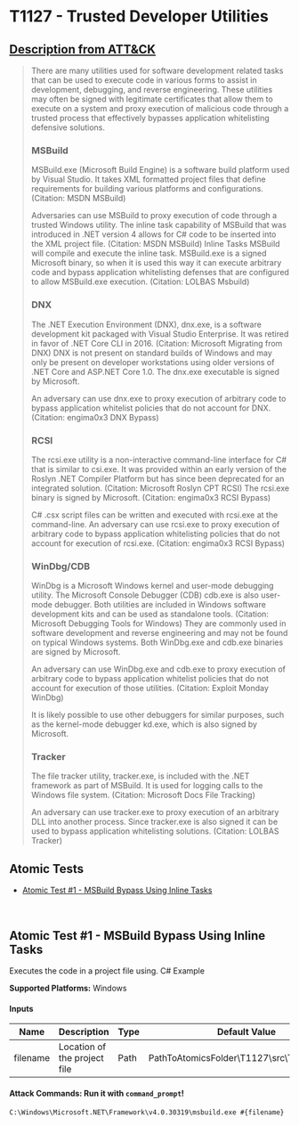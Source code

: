 # T1127 - Trusted Developer Utilities
## [Description from ATT&CK](https://attack.mitre.org/wiki/Technique/T1127)
<blockquote>There are many utilities used for software development related tasks that can be used to execute code in various forms to assist in development, debugging, and reverse engineering. These utilities may often be signed with legitimate certificates that allow them to execute on a system and proxy execution of malicious code through a trusted process that effectively bypasses application whitelisting defensive solutions.

### MSBuild

MSBuild.exe (Microsoft Build Engine) is a software build platform used by Visual Studio. It takes XML formatted project files that define requirements for building various platforms and configurations. (Citation: MSDN MSBuild) 

Adversaries can use MSBuild to proxy execution of code through a trusted Windows utility. The inline task capability of MSBuild that was introduced in .NET version 4 allows for C# code to be inserted into the XML project file. (Citation: MSDN MSBuild) Inline Tasks MSBuild will compile and execute the inline task. MSBuild.exe is a signed Microsoft binary, so when it is used this way it can execute arbitrary code and bypass application whitelisting defenses that are configured to allow MSBuild.exe execution. (Citation: LOLBAS Msbuild)

### DNX

The .NET Execution Environment (DNX), dnx.exe, is a software development kit packaged with Visual Studio Enterprise. It was retired in favor of .NET Core CLI in 2016. (Citation: Microsoft Migrating from DNX) DNX is not present on standard builds of Windows and may only be present on developer workstations using older versions of .NET Core and ASP.NET Core 1.0. The dnx.exe executable is signed by Microsoft. 

An adversary can use dnx.exe to proxy execution of arbitrary code to bypass application whitelist policies that do not account for DNX. (Citation: engima0x3 DNX Bypass)

### RCSI

The rcsi.exe utility is a non-interactive command-line interface for C# that is similar to csi.exe. It was provided within an early version of the Roslyn .NET Compiler Platform but has since been deprecated for an integrated solution. (Citation: Microsoft Roslyn CPT RCSI) The rcsi.exe binary is signed by Microsoft. (Citation: engima0x3 RCSI Bypass)

C# .csx script files can be written and executed with rcsi.exe at the command-line. An adversary can use rcsi.exe to proxy execution of arbitrary code to bypass application whitelisting policies that do not account for execution of rcsi.exe. (Citation: engima0x3 RCSI Bypass)

### WinDbg/CDB

WinDbg is a Microsoft Windows kernel and user-mode debugging utility. The Microsoft Console Debugger (CDB) cdb.exe is also user-mode debugger. Both utilities are included in Windows software development kits and can be used as standalone tools. (Citation: Microsoft Debugging Tools for Windows) They are commonly used in software development and reverse engineering and may not be found on typical Windows systems. Both WinDbg.exe and cdb.exe binaries are signed by Microsoft.

An adversary can use WinDbg.exe and cdb.exe to proxy execution of arbitrary code to bypass application whitelist policies that do not account for execution of those utilities. (Citation: Exploit Monday WinDbg)

It is likely possible to use other debuggers for similar purposes, such as the kernel-mode debugger kd.exe, which is also signed by Microsoft.

### Tracker

The file tracker utility, tracker.exe, is included with the .NET framework as part of MSBuild. It is used for logging calls to the Windows file system. (Citation: Microsoft Docs File Tracking)

An adversary can use tracker.exe to proxy execution of an arbitrary DLL into another process. Since tracker.exe is also signed it can be used to bypass application whitelisting solutions. (Citation: LOLBAS Tracker)</blockquote>

## Atomic Tests

- [Atomic Test #1 - MSBuild Bypass Using Inline Tasks](#atomic-test-1---msbuild-bypass-using-inline-tasks)


<br/>

## Atomic Test #1 - MSBuild Bypass Using Inline Tasks
Executes the code in a project file using. C# Example

**Supported Platforms:** Windows


#### Inputs
| Name | Description | Type | Default Value | 
|------|-------------|------|---------------|
| filename | Location of the project file | Path | PathToAtomicsFolder\T1127\src\T1127.csproj|


#### Attack Commands: Run it with `command_prompt`! 
```
C:\Windows\Microsoft.NET\Framework\v4.0.30319\msbuild.exe #{filename}
```






<br/>

